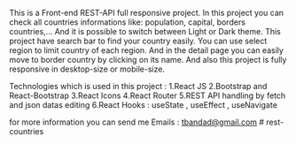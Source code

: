 This is a Front-end REST-API full responsive project.
In this project you can check all countries informations like: population, capital, borders countries,...
And it is possible to switch between Light or Dark theme.
This project have search bar to find your country easily.
You can use select region to limit country of each region.
And in the detail page you can easily move to border country by clicking on its name.
And also this project is fully responsive in desktop-size or mobile-size.


Technologies which is used in this project : 
1.React JS
2.Bootstrap and React-Bootstrap 
3.React Icons
4.React Router 
5.REST API handling by fetch and json datas editing
6.React Hooks : useState , useEffect , useNavigate


for more information you can send me Emails : tbandad@gmail.com
#   r e s t - c o u n t r i e s  
 